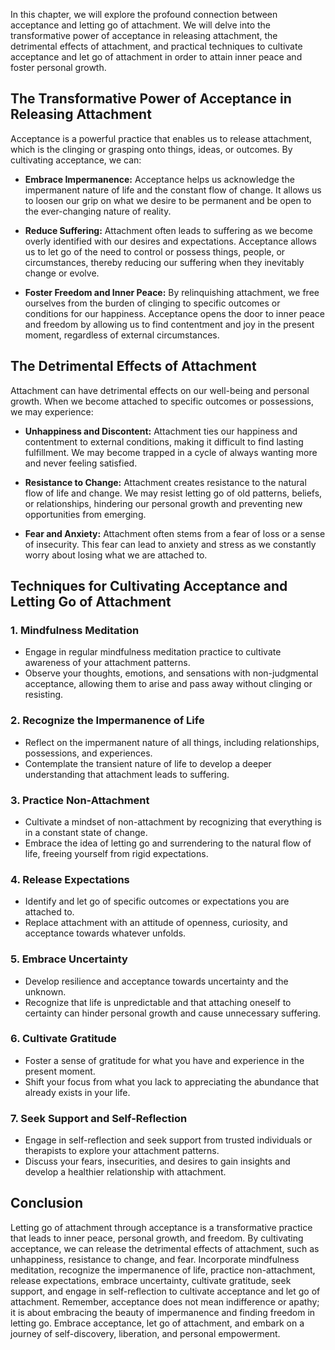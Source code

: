 
In this chapter, we will explore the profound connection between acceptance and letting go of attachment. We will delve into the transformative power of acceptance in releasing attachment, the detrimental effects of attachment, and practical techniques to cultivate acceptance and let go of attachment in order to attain inner peace and foster personal growth.

The Transformative Power of Acceptance in Releasing Attachment
--------------------------------------------------------------

Acceptance is a powerful practice that enables us to release attachment, which is the clinging or grasping onto things, ideas, or outcomes. By cultivating acceptance, we can:

* **Embrace Impermanence:** Acceptance helps us acknowledge the impermanent nature of life and the constant flow of change. It allows us to loosen our grip on what we desire to be permanent and be open to the ever-changing nature of reality.

* **Reduce Suffering:** Attachment often leads to suffering as we become overly identified with our desires and expectations. Acceptance allows us to let go of the need to control or possess things, people, or circumstances, thereby reducing our suffering when they inevitably change or evolve.

* **Foster Freedom and Inner Peace:** By relinquishing attachment, we free ourselves from the burden of clinging to specific outcomes or conditions for our happiness. Acceptance opens the door to inner peace and freedom by allowing us to find contentment and joy in the present moment, regardless of external circumstances.

The Detrimental Effects of Attachment
-------------------------------------

Attachment can have detrimental effects on our well-being and personal growth. When we become attached to specific outcomes or possessions, we may experience:

* **Unhappiness and Discontent:** Attachment ties our happiness and contentment to external conditions, making it difficult to find lasting fulfillment. We may become trapped in a cycle of always wanting more and never feeling satisfied.

* **Resistance to Change:** Attachment creates resistance to the natural flow of life and change. We may resist letting go of old patterns, beliefs, or relationships, hindering our personal growth and preventing new opportunities from emerging.

* **Fear and Anxiety:** Attachment often stems from a fear of loss or a sense of insecurity. This fear can lead to anxiety and stress as we constantly worry about losing what we are attached to.

Techniques for Cultivating Acceptance and Letting Go of Attachment
------------------------------------------------------------------

### 1. **Mindfulness Meditation**

* Engage in regular mindfulness meditation practice to cultivate awareness of your attachment patterns.
* Observe your thoughts, emotions, and sensations with non-judgmental acceptance, allowing them to arise and pass away without clinging or resisting.

### 2. **Recognize the Impermanence of Life**

* Reflect on the impermanent nature of all things, including relationships, possessions, and experiences.
* Contemplate the transient nature of life to develop a deeper understanding that attachment leads to suffering.

### 3. **Practice Non-Attachment**

* Cultivate a mindset of non-attachment by recognizing that everything is in a constant state of change.
* Embrace the idea of letting go and surrendering to the natural flow of life, freeing yourself from rigid expectations.

### 4. **Release Expectations**

* Identify and let go of specific outcomes or expectations you are attached to.
* Replace attachment with an attitude of openness, curiosity, and acceptance towards whatever unfolds.

### 5. **Embrace Uncertainty**

* Develop resilience and acceptance towards uncertainty and the unknown.
* Recognize that life is unpredictable and that attaching oneself to certainty can hinder personal growth and cause unnecessary suffering.

### 6. **Cultivate Gratitude**

* Foster a sense of gratitude for what you have and experience in the present moment.
* Shift your focus from what you lack to appreciating the abundance that already exists in your life.

### 7. **Seek Support and Self-Reflection**

* Engage in self-reflection and seek support from trusted individuals or therapists to explore your attachment patterns.
* Discuss your fears, insecurities, and desires to gain insights and develop a healthier relationship with attachment.

Conclusion
----------

Letting go of attachment through acceptance is a transformative practice that leads to inner peace, personal growth, and freedom. By cultivating acceptance, we can release the detrimental effects of attachment, such as unhappiness, resistance to change, and fear. Incorporate mindfulness meditation, recognize the impermanence of life, practice non-attachment, release expectations, embrace uncertainty, cultivate gratitude, seek support, and engage in self-reflection to cultivate acceptance and let go of attachment. Remember, acceptance does not mean indifference or apathy; it is about embracing the beauty of impermanence and finding freedom in letting go. Embrace acceptance, let go of attachment, and embark on a journey of self-discovery, liberation, and personal empowerment.
